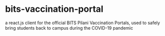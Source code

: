 # bits-vaccination-portal
a react.js client for the official BITS Pilani Vaccination Portals, used to safely bring students back to campus during the COVID-19 pandemic
